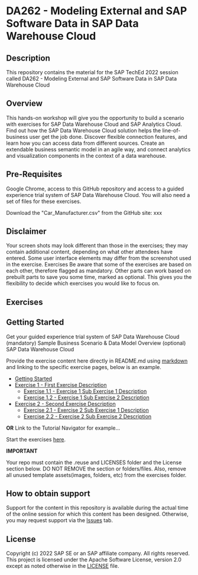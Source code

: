 # DA262 - Modeling External and SAP Software Data in SAP Data Warehouse Cloud

## Description
This repository contains the material for the SAP TechEd 2022 session called DA262 - Modeling External and SAP Software Data in SAP Data Warehouse Cloud

## Overview
This hands-on workshop will give you the opportunity to build a scenario with exercises for SAP Data Warehouse Cloud and SAP Analytics Cloud. Find out how the SAP Data Warehouse Cloud solution helps the line-of-business user get the job done. Discover flexible connection features, and learn how you can access data from different sources. Create an extendable business semantic model in an agile way, and connect analytics and visualization components in the context of a data warehouse.

## Pre-Requisites
Google Chrome, access to this GitHub repository and access to a guided experience trial system of SAP Data Warehouse Cloud. You will also need a set of files for these exercises.

Download the "Car_Manufacturer.csv" from the GitHub site: xxx

## Disclaimer
Your screen shots may look different than those in the exercises; they may contain additional content, depending on what other attendees have entered.
Some user interface elements may differ from the screenshot used in the exercise.
Exercises
Be aware that some of the exercises are based on each other, therefore flagged as mandatory. Other parts can work based on prebuilt parts to save you some time, marked as optional. This gives you the flexibility to decide which exercises you would like to focus on.

## Exercises


## Getting Started

Get your guided experience trial system of SAP Data Warehouse Cloud (mandatory)
Sample Business Scenario & Data Model Overview (optional)
SAP Data Warehouse Cloud

Provide the exercise content here directly in README.md using [markdown](https://guides.github.com/features/mastering-markdown/) and linking to the specific exercise pages, below is an example.

- [Getting Started](exercises/ex0/)
- [Exercise 1 - First Exercise Description](exercises/ex1/)
    - [Exercise 1.1 - Exercise 1 Sub Exercise 1 Description](exercises/ex1#exercise-11-sub-exercise-1-description)
    - [Exercise 1.2 - Exercise 1 Sub Exercise 2 Description](exercises/ex1#exercise-12-sub-exercise-2-description)
- [Exercise 2 - Second Exercise Description](exercises/ex2/)
    - [Exercise 2.1 - Exercise 2 Sub Exercise 1 Description](exercises/ex2#exercise-21-sub-exercise-1-description)
    - [Exercise 2.2 - Exercise 2 Sub Exercise 2 Description](exercises/ex2#exercise-22-sub-exercise-2-description)

  
**OR** Link to the Tutorial Navigator for example...

Start the exercises [here](https://developers.sap.com/tutorials/abap-environment-trial-onboarding.html).

**IMPORTANT**

Your repo must contain the .reuse and LICENSES folder and the License section below. DO NOT REMOVE the section or folders/files. Also, remove all unused template assets(images, folders, etc) from the exercises folder. 

## How to obtain support

Support for the content in this repository is available during the actual time of the online session for which this content has been designed. Otherwise, you may request support via the [Issues](../../issues) tab.

## License
Copyright (c) 2022 SAP SE or an SAP affiliate company. All rights reserved. This project is licensed under the Apache Software License, version 2.0 except as noted otherwise in the [LICENSE](LICENSES/Apache-2.0.txt) file.
